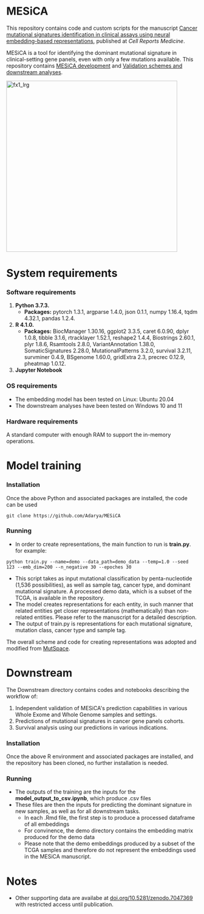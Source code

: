 # MESiCA

This repository contains code and custom scripts for the manuscript [Cancer mutational signatures identification in clinical assays using neural embedding-based representations](https://doi.org/10.1016/j.xcrm.2024.101608), published at _Cell Reports Medicine_. 


MESiCA is a tool for identifying the dominant mutational signature in clinical-setting gene panels, even with only a few mutations available. 
This repository contains [MESiCA development](#Model) and [Validation schemes and downstream analyses](#Downstream). 


<img src="https://github.com/user-attachments/assets/fdbb1697-aab5-4501-a32f-0de5d86c945e" alt="fx1_lrg" width="450"/>


<a name="Model"/>

# System requirements 

### Software requirements
1. **Python 3.7.3.** 
    + **Packages:** pytorch 1.3.1, argparse 1.4.0, json 0.1.1, numpy 1.16.4, tqdm 4.32.1, pandas 1.2.4.
2. **R 4.1.0.** 
    + **Packages:** BiocManager 1.30.16, ggplot2 3.3.5, caret 6.0.90, dplyr 1.0.8, tibble 3.1.6, rtracklayer 1.52.1, reshape2 1.4.4, Biostrings 2.60.1, plyr 1.8.6, Rsamtools 2.8.0, VariantAnnotation 1.38.0, SomaticSignatures 2.28.0, MutationalPatterns 3.2.0, survival 3.2.11, survminer 0.4.9, BSgenome 1.60.0, gridExtra 2.3, precrec 0.12.9, pheatmap 1.0.12. 
3. **Jupyter Notebook**

### OS requirements
+ The embedding model has been tested on Linux: Ubuntu 20.04
+ The downstream analyses have been tested on Windows 10 and 11

### Hardware requirements
A standard computer with enough RAM to support the in-memory operations.


# Model training
### Installation
Once the above Python and associated packages are installed, the code can be used
```
git clone https://github.com/Adarya/MESiCA
```

### Running
+ In order to create representations, the main function to run is **train.py**. for example:
```
python train.py --name=demo --data_path=demo_data --temp=1.0 --seed 123 --emb_dim=200 --n_negative 30 --epoches 30
```
+ This script takes as input mutational classification by penta-nucleotide (1,536 possibilities), as well as sample tag, cancer type, and dominant mutational signature. A processed demo data, which is a subset of the TCGA, is available in the repository.
+ The model creates representations for each entity, in such manner that related entities get closer representations (mathematically) than non-related entities. Please refer to the manuscript for a detailed description. 
+ The output of train.py is representations for each mutational signature, mutation class, cancer type and sample tag.

The overall scheme and code for creating representations was adopted and modified from [MutSpace](https://github.com/ma-compbio/MutSpace).

<a name="Downstream"/>

# Downstream
The Downstream directory contains codes and notebooks describing the workflow of:
  1. Independent validation of MESiCA's prediction capabilities in various Whole Exome and Whole Genome samples and settings.
  2. Predictions of mutational signatures in cancer gene panels cohorts.
  3. Survival analysis using our predictions in various indications. 

### Installation
Once the above R environment and associated packages are installed, and the repository has been cloned, no further installation is needed.

### Running
+ The outputs of the training are the inputs for the **model_output_to_csv.ipynb**, which produce .csv files
+ These files are then the inputs for predicting the dominant signature in new samples, as well as for all downstream tasks.
    + In each .Rmd file, the first step is to produce a processed dataframe of all embeddings 
    + For convinence, the demo directory contains the embedding matrix produced for the demo data
    + Please note that the demo embeddings produced by a subset of the TCGA samples and therefore do not represent the embeddings used in the MESiCA manuscript. 

# Notes
- Other supporting data are availabe at [doi.org/10.5281/zenodo.7047369](https://doi.org/10.5281/zenodo.7047369) with restricted access until publication.
